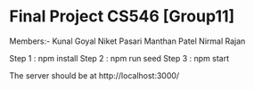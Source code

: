 # Final Project CS546 [Group11]

Members:-
Kunal Goyal
Niket Pasari
Manthan Patel
Nirmal Rajan


Step 1 : npm install
Step 2 : npm run seed
Step 3 : npm start

The server should be at http://localhost:3000/


